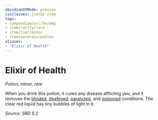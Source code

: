 ```yaml
---
obsidianUIMode: preview
cssclasses: json5e-item
tags:
- compendium/src/5e/dmg
- item/rarity/rare
- item/tier/minor
- item/wondrous/potion
aliases: 
- "Elixir of Health"
---
```

# Elixir of Health
*Potion, minor, rare*  


When you drink this potion, it cures any disease afflicting you, and it removes the [blinded](rules/conditions.md#Blinded), [deafened](rules/conditions.md#Deafened), [paralyzed](rules/conditions.md#Paralyzed), and [poisoned](rules/conditions.md#Poisoned) conditions. The clear red liquid has tiny bubbles of light in it.

*Source: SRD 5.2*